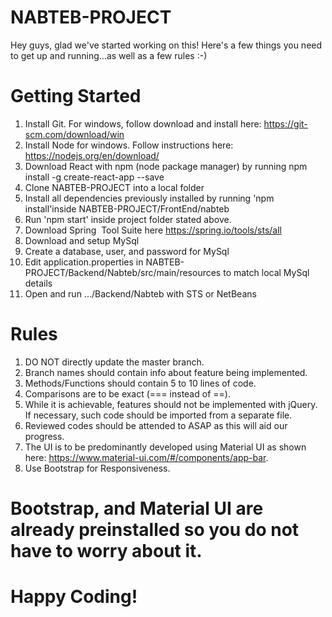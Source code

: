 # NABTEB-PROJECT
Hey guys, glad we've started working on this! Here's a few things you need to get up and running...as well as a few rules :-)

# Getting Started
1. Install Git. For windows, follow download and install here: https://git-scm.com/download/win
2. Install Node for windows. Follow instructions here: https://nodejs.org/en/download/
3. Download React with npm (node package manager) by running  npm install -g create-react-app --save
4. Clone NABTEB-PROJECT into a local folder
5. Install all dependencies previously installed by running 'npm install'inside NABTEB-PROJECT/FrontEnd/nabteb
6. Run 'npm start' inside project folder stated above.
7. Download Spring  Tool Suite here https://spring.io/tools/sts/all
8. Download and setup MySql
9. Create a database, user, and password for MySql
10. Edit application.properties in NABTEB-PROJECT/Backend/Nabteb/src/main/resources to match local MySql details
12. Open and run .../Backend/Nabteb with STS or NetBeans

# Rules
1. DO NOT directly update the master branch. 
2. Branch names should contain info about feature being implemented.
3. Methods/Functions should contain 5 to 10 lines of code.
5. Comparisons are to be exact (=== instead of ==).
6. While it is achievable, features should not be implemented with jQuery. If necessary, such code should be imported from a separate file.
7. Reviewed codes should be attended to ASAP as this will aid our progress.
8. The UI is to be predominantly developed using Material UI as shown here: https://www.material-ui.com/#/components/app-bar.
9. Use Bootstrap for Responsiveness.

# Bootstrap, and Material UI are already preinstalled so you do not have to worry about it. 

# Happy Coding! 
